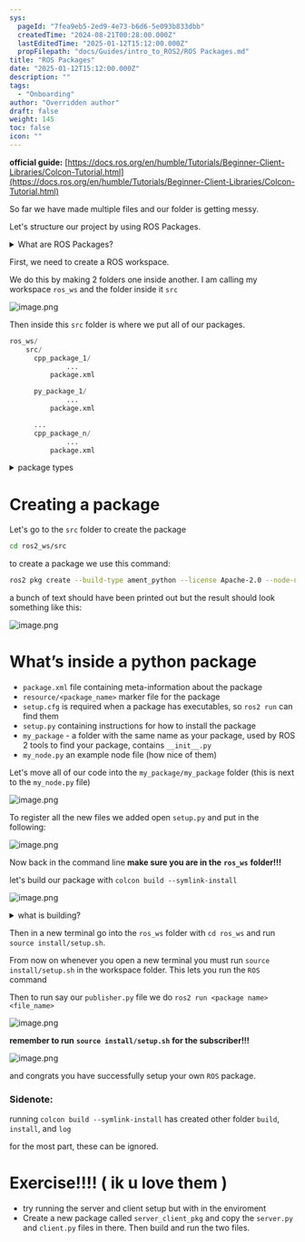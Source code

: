 ```yaml
---
sys:
  pageId: "7fea9eb5-2ed9-4e73-b6d6-5e093b833dbb"
  createdTime: "2024-08-21T00:28:00.000Z"
  lastEditedTime: "2025-01-12T15:12:00.000Z"
  propFilepath: "docs/Guides/intro_to_ROS2/ROS Packages.md"
title: "ROS Packages"
date: "2025-01-12T15:12:00.000Z"
description: ""
tags:
  - "Onboarding"
author: "Overridden author"
draft: false
weight: 145
toc: false
icon: ""
---
```


**official guide:** [https://docs.ros.org/en/humble/Tutorials/Beginner-Client-Libraries/Colcon-Tutorial.html](https://docs.ros.org/en/humble/Tutorials/Beginner-Client-Libraries/Colcon-Tutorial.html)

So far we have made multiple files and our folder is getting messy.

Let's structure our project by using ROS Packages.

<details>

<summary>What are ROS Packages?</summary>

ROS Packages are, as the name implies, packages of code that are highly sharable between ROS developers.

They consist of a folder, `package.xml` file, and source code

```python
      cpp_package_1/
		      ... imagine much code files here ..
          package.xml
```

</details>

First, we need to create a ROS workspace.

We do this by making 2 folders one inside another. I am calling my workspace `ros_ws` and the folder inside it `src`

![image.png](https://prod-files-secure.s3.us-west-2.amazonaws.com/d518164a-d88e-44d1-a4ee-3adb3bd8bce0/70706947-fd18-4537-a67b-e12946812d31/image.png?X-Amz-Algorithm=AWS4-HMAC-SHA256&X-Amz-Content-Sha256=UNSIGNED-PAYLOAD&X-Amz-Credential=ASIAZI2LB466X3SKLJJN%2F20250404%2Fus-west-2%2Fs3%2Faws4_request&X-Amz-Date=20250404T220737Z&X-Amz-Expires=3600&X-Amz-Security-Token=IQoJb3JpZ2luX2VjEKb%2F%2F%2F%2F%2F%2F%2F%2F%2F%2FwEaCXVzLXdlc3QtMiJHMEUCIDbPr%2FlopwxNOZvZ3uiLPJEE3mquytJ1B69MVHn%2FAhT8AiEAxIbIFn43655MhBLBBzZ73hzvIcSZ8LPe2jz23v%2Bz338q%2FwMIHxAAGgw2Mzc0MjMxODM4MDUiDIrmgVPys8vLTxW0eSrcA5P%2FkUpf8sOlatagu3E9PvpISjN9KrSCGcpwigCG7FlIEFrDsz4IfMCfuZ6yBs16JmdB%2BP%2BQP5Yrn4jQc4UA%2FXUla91cYsOFco8ukCDdSBTb61bexsoj3yKS%2B%2FoWTLfGdj%2Bc1LYayqcSLkfJeIGZ6X0%2F4UI8VMhFM52xahpdMcTdPj0PF0MgHXbTX8wmFiOqh30JO6enbYnp6CHU6oJAtHwsQctWdfgtBF07wYXuqqsDsIICO6nu9MCjYBCfCOOJDZkjKIlUTWfGTrbzsp%2F4qcDM8aaCW76baPeAahKV0AYYpCd6NwquBOkDJfqWezIONMyn0yo28FEDDgiermIjAhrI%2FwL9eH0kqSUElMcYuBNQh%2BQpwg2wNAbvParc3MASSljWgJzbNq0G0T0vX6axCJoIA21WyPxz7kClf97q5kGMefpbko%2Fr1Jjjd87alZw%2FoO3FA47tC1fq4%2BS6gb4yn%2FrZGbzcIPk4XyKH6HqGDl90%2FhgOSU8fsBvbilOclZRaeQjiPpZ6eAy%2BFi62ReZpxmYl79kB6qUER5XQKdRU0b1%2BBxI05cPqj63bQKDHI7TFNc%2FYgldCUFQRTYPEz4t9IMNCeq1DZCz6AK2A2d5%2FanvzebA4jzkJRjAbrCFDMMChwb8GOqUBkYbgJnuJwA5BmFNiEdZK%2BHCM56A4BDDXet31Hwr6HPN8yk4%2BBMLZgC9O8spR%2BWq3ZvX7SkHW1nwgBgrPEJwMKKTYgUrvcqhJ3UwvK9y951AT2EDWSQH%2FGRws%2FzXYAroEiP4zVuBUQY%2B%2BTuIni6%2F8Wa%2B400lDXKUUKq6oBosHJ6WJVIpjv7v%2FKrW2VfgVtm2ffBF%2FL%2BrnbxN%2Fyvvd%2FzwW%2F1rYZrOq&X-Amz-Signature=4b381739c6a635473dd54a755cb0a7016e3774b5f7ec04183a023509637fdff7&X-Amz-SignedHeaders=host&x-id=GetObject)

Then inside this `src` folder is where we put all of our packages.

```python
ros_ws/
    src/
      cpp_package_1/
		      ...
          package.xml

      py_package_1/
		      ...
          package.xml

      ...
      cpp_package_n/
		      ...
          package.xml

```

<details>

<summary>package types</summary>

packages can be either `C++` or python.

the intern file structure is different for each but for this guide we will stick to creating python packages

</details>

# Creating a package

Let's go to the `src` folder to create the package

```bash
cd ros2_ws/src
```

to create a package we use this command:

```bash
ros2 pkg create --build-type ament_python --license Apache-2.0 --node-name my_node my_package
```

a bunch of text should have been printed out but the result should look something like this:

![image.png](https://prod-files-secure.s3.us-west-2.amazonaws.com/d518164a-d88e-44d1-a4ee-3adb3bd8bce0/e6cf1e3f-8512-4a3e-b131-079f800bf3e8/image.png?X-Amz-Algorithm=AWS4-HMAC-SHA256&X-Amz-Content-Sha256=UNSIGNED-PAYLOAD&X-Amz-Credential=ASIAZI2LB466X3SKLJJN%2F20250404%2Fus-west-2%2Fs3%2Faws4_request&X-Amz-Date=20250404T220737Z&X-Amz-Expires=3600&X-Amz-Security-Token=IQoJb3JpZ2luX2VjEKb%2F%2F%2F%2F%2F%2F%2F%2F%2F%2FwEaCXVzLXdlc3QtMiJHMEUCIDbPr%2FlopwxNOZvZ3uiLPJEE3mquytJ1B69MVHn%2FAhT8AiEAxIbIFn43655MhBLBBzZ73hzvIcSZ8LPe2jz23v%2Bz338q%2FwMIHxAAGgw2Mzc0MjMxODM4MDUiDIrmgVPys8vLTxW0eSrcA5P%2FkUpf8sOlatagu3E9PvpISjN9KrSCGcpwigCG7FlIEFrDsz4IfMCfuZ6yBs16JmdB%2BP%2BQP5Yrn4jQc4UA%2FXUla91cYsOFco8ukCDdSBTb61bexsoj3yKS%2B%2FoWTLfGdj%2Bc1LYayqcSLkfJeIGZ6X0%2F4UI8VMhFM52xahpdMcTdPj0PF0MgHXbTX8wmFiOqh30JO6enbYnp6CHU6oJAtHwsQctWdfgtBF07wYXuqqsDsIICO6nu9MCjYBCfCOOJDZkjKIlUTWfGTrbzsp%2F4qcDM8aaCW76baPeAahKV0AYYpCd6NwquBOkDJfqWezIONMyn0yo28FEDDgiermIjAhrI%2FwL9eH0kqSUElMcYuBNQh%2BQpwg2wNAbvParc3MASSljWgJzbNq0G0T0vX6axCJoIA21WyPxz7kClf97q5kGMefpbko%2Fr1Jjjd87alZw%2FoO3FA47tC1fq4%2BS6gb4yn%2FrZGbzcIPk4XyKH6HqGDl90%2FhgOSU8fsBvbilOclZRaeQjiPpZ6eAy%2BFi62ReZpxmYl79kB6qUER5XQKdRU0b1%2BBxI05cPqj63bQKDHI7TFNc%2FYgldCUFQRTYPEz4t9IMNCeq1DZCz6AK2A2d5%2FanvzebA4jzkJRjAbrCFDMMChwb8GOqUBkYbgJnuJwA5BmFNiEdZK%2BHCM56A4BDDXet31Hwr6HPN8yk4%2BBMLZgC9O8spR%2BWq3ZvX7SkHW1nwgBgrPEJwMKKTYgUrvcqhJ3UwvK9y951AT2EDWSQH%2FGRws%2FzXYAroEiP4zVuBUQY%2B%2BTuIni6%2F8Wa%2B400lDXKUUKq6oBosHJ6WJVIpjv7v%2FKrW2VfgVtm2ffBF%2FL%2BrnbxN%2Fyvvd%2FzwW%2F1rYZrOq&X-Amz-Signature=7716dee90fa8c66e511c7f9449c1fcbcdcce2935877095208aafa5ec6c7e8884&X-Amz-SignedHeaders=host&x-id=GetObject)

# What’s inside a python package

- `package.xml` file containing meta-information about the package
- `resource/<package_name>` marker file for the package
- `setup.cfg` is required when a package has executables, so `ros2 run` can find them
- `setup.py` containing instructions for how to install the package
- `my_package` - a folder with the same name as your package, used by ROS 2 tools to find your package, contains `__init__.py`
- `my_node.py` an example node file (how nice of them)

Let's move all of our code into the `my_package/my_package` folder (this is next to the `my_node.py` file)

![image.png](https://prod-files-secure.s3.us-west-2.amazonaws.com/d518164a-d88e-44d1-a4ee-3adb3bd8bce0/9ce58f11-0da9-4d3e-b86d-506a9685d378/image.png?X-Amz-Algorithm=AWS4-HMAC-SHA256&X-Amz-Content-Sha256=UNSIGNED-PAYLOAD&X-Amz-Credential=ASIAZI2LB466X3SKLJJN%2F20250404%2Fus-west-2%2Fs3%2Faws4_request&X-Amz-Date=20250404T220737Z&X-Amz-Expires=3600&X-Amz-Security-Token=IQoJb3JpZ2luX2VjEKb%2F%2F%2F%2F%2F%2F%2F%2F%2F%2FwEaCXVzLXdlc3QtMiJHMEUCIDbPr%2FlopwxNOZvZ3uiLPJEE3mquytJ1B69MVHn%2FAhT8AiEAxIbIFn43655MhBLBBzZ73hzvIcSZ8LPe2jz23v%2Bz338q%2FwMIHxAAGgw2Mzc0MjMxODM4MDUiDIrmgVPys8vLTxW0eSrcA5P%2FkUpf8sOlatagu3E9PvpISjN9KrSCGcpwigCG7FlIEFrDsz4IfMCfuZ6yBs16JmdB%2BP%2BQP5Yrn4jQc4UA%2FXUla91cYsOFco8ukCDdSBTb61bexsoj3yKS%2B%2FoWTLfGdj%2Bc1LYayqcSLkfJeIGZ6X0%2F4UI8VMhFM52xahpdMcTdPj0PF0MgHXbTX8wmFiOqh30JO6enbYnp6CHU6oJAtHwsQctWdfgtBF07wYXuqqsDsIICO6nu9MCjYBCfCOOJDZkjKIlUTWfGTrbzsp%2F4qcDM8aaCW76baPeAahKV0AYYpCd6NwquBOkDJfqWezIONMyn0yo28FEDDgiermIjAhrI%2FwL9eH0kqSUElMcYuBNQh%2BQpwg2wNAbvParc3MASSljWgJzbNq0G0T0vX6axCJoIA21WyPxz7kClf97q5kGMefpbko%2Fr1Jjjd87alZw%2FoO3FA47tC1fq4%2BS6gb4yn%2FrZGbzcIPk4XyKH6HqGDl90%2FhgOSU8fsBvbilOclZRaeQjiPpZ6eAy%2BFi62ReZpxmYl79kB6qUER5XQKdRU0b1%2BBxI05cPqj63bQKDHI7TFNc%2FYgldCUFQRTYPEz4t9IMNCeq1DZCz6AK2A2d5%2FanvzebA4jzkJRjAbrCFDMMChwb8GOqUBkYbgJnuJwA5BmFNiEdZK%2BHCM56A4BDDXet31Hwr6HPN8yk4%2BBMLZgC9O8spR%2BWq3ZvX7SkHW1nwgBgrPEJwMKKTYgUrvcqhJ3UwvK9y951AT2EDWSQH%2FGRws%2FzXYAroEiP4zVuBUQY%2B%2BTuIni6%2F8Wa%2B400lDXKUUKq6oBosHJ6WJVIpjv7v%2FKrW2VfgVtm2ffBF%2FL%2BrnbxN%2Fyvvd%2FzwW%2F1rYZrOq&X-Amz-Signature=d3805145bf6d75a091f5fb6bb6282dbf7e0c752810ad4f9a35752cb93cd364d9&X-Amz-SignedHeaders=host&x-id=GetObject)

To register all the new files we added open `setup.py` and put in the following:

![image.png](https://prod-files-secure.s3.us-west-2.amazonaws.com/d518164a-d88e-44d1-a4ee-3adb3bd8bce0/1cd7c262-4cae-4496-9d75-c178537d24a2/image.png?X-Amz-Algorithm=AWS4-HMAC-SHA256&X-Amz-Content-Sha256=UNSIGNED-PAYLOAD&X-Amz-Credential=ASIAZI2LB466X3SKLJJN%2F20250404%2Fus-west-2%2Fs3%2Faws4_request&X-Amz-Date=20250404T220737Z&X-Amz-Expires=3600&X-Amz-Security-Token=IQoJb3JpZ2luX2VjEKb%2F%2F%2F%2F%2F%2F%2F%2F%2F%2FwEaCXVzLXdlc3QtMiJHMEUCIDbPr%2FlopwxNOZvZ3uiLPJEE3mquytJ1B69MVHn%2FAhT8AiEAxIbIFn43655MhBLBBzZ73hzvIcSZ8LPe2jz23v%2Bz338q%2FwMIHxAAGgw2Mzc0MjMxODM4MDUiDIrmgVPys8vLTxW0eSrcA5P%2FkUpf8sOlatagu3E9PvpISjN9KrSCGcpwigCG7FlIEFrDsz4IfMCfuZ6yBs16JmdB%2BP%2BQP5Yrn4jQc4UA%2FXUla91cYsOFco8ukCDdSBTb61bexsoj3yKS%2B%2FoWTLfGdj%2Bc1LYayqcSLkfJeIGZ6X0%2F4UI8VMhFM52xahpdMcTdPj0PF0MgHXbTX8wmFiOqh30JO6enbYnp6CHU6oJAtHwsQctWdfgtBF07wYXuqqsDsIICO6nu9MCjYBCfCOOJDZkjKIlUTWfGTrbzsp%2F4qcDM8aaCW76baPeAahKV0AYYpCd6NwquBOkDJfqWezIONMyn0yo28FEDDgiermIjAhrI%2FwL9eH0kqSUElMcYuBNQh%2BQpwg2wNAbvParc3MASSljWgJzbNq0G0T0vX6axCJoIA21WyPxz7kClf97q5kGMefpbko%2Fr1Jjjd87alZw%2FoO3FA47tC1fq4%2BS6gb4yn%2FrZGbzcIPk4XyKH6HqGDl90%2FhgOSU8fsBvbilOclZRaeQjiPpZ6eAy%2BFi62ReZpxmYl79kB6qUER5XQKdRU0b1%2BBxI05cPqj63bQKDHI7TFNc%2FYgldCUFQRTYPEz4t9IMNCeq1DZCz6AK2A2d5%2FanvzebA4jzkJRjAbrCFDMMChwb8GOqUBkYbgJnuJwA5BmFNiEdZK%2BHCM56A4BDDXet31Hwr6HPN8yk4%2BBMLZgC9O8spR%2BWq3ZvX7SkHW1nwgBgrPEJwMKKTYgUrvcqhJ3UwvK9y951AT2EDWSQH%2FGRws%2FzXYAroEiP4zVuBUQY%2B%2BTuIni6%2F8Wa%2B400lDXKUUKq6oBosHJ6WJVIpjv7v%2FKrW2VfgVtm2ffBF%2FL%2BrnbxN%2Fyvvd%2FzwW%2F1rYZrOq&X-Amz-Signature=0055bd01b81cbd7c347e8b1ee2d8b060cdd16de196a6a05a23416c359a1ae3b4&X-Amz-SignedHeaders=host&x-id=GetObject)

Now back in the command line **make sure you are in the** **`ros_ws`** **folder!!!**

let's build our package with `colcon build --symlink-install`

![image.png](https://prod-files-secure.s3.us-west-2.amazonaws.com/d518164a-d88e-44d1-a4ee-3adb3bd8bce0/2f2a0d27-b173-48fd-b189-5f5c0ce65619/image.png?X-Amz-Algorithm=AWS4-HMAC-SHA256&X-Amz-Content-Sha256=UNSIGNED-PAYLOAD&X-Amz-Credential=ASIAZI2LB466X3SKLJJN%2F20250404%2Fus-west-2%2Fs3%2Faws4_request&X-Amz-Date=20250404T220737Z&X-Amz-Expires=3600&X-Amz-Security-Token=IQoJb3JpZ2luX2VjEKb%2F%2F%2F%2F%2F%2F%2F%2F%2F%2FwEaCXVzLXdlc3QtMiJHMEUCIDbPr%2FlopwxNOZvZ3uiLPJEE3mquytJ1B69MVHn%2FAhT8AiEAxIbIFn43655MhBLBBzZ73hzvIcSZ8LPe2jz23v%2Bz338q%2FwMIHxAAGgw2Mzc0MjMxODM4MDUiDIrmgVPys8vLTxW0eSrcA5P%2FkUpf8sOlatagu3E9PvpISjN9KrSCGcpwigCG7FlIEFrDsz4IfMCfuZ6yBs16JmdB%2BP%2BQP5Yrn4jQc4UA%2FXUla91cYsOFco8ukCDdSBTb61bexsoj3yKS%2B%2FoWTLfGdj%2Bc1LYayqcSLkfJeIGZ6X0%2F4UI8VMhFM52xahpdMcTdPj0PF0MgHXbTX8wmFiOqh30JO6enbYnp6CHU6oJAtHwsQctWdfgtBF07wYXuqqsDsIICO6nu9MCjYBCfCOOJDZkjKIlUTWfGTrbzsp%2F4qcDM8aaCW76baPeAahKV0AYYpCd6NwquBOkDJfqWezIONMyn0yo28FEDDgiermIjAhrI%2FwL9eH0kqSUElMcYuBNQh%2BQpwg2wNAbvParc3MASSljWgJzbNq0G0T0vX6axCJoIA21WyPxz7kClf97q5kGMefpbko%2Fr1Jjjd87alZw%2FoO3FA47tC1fq4%2BS6gb4yn%2FrZGbzcIPk4XyKH6HqGDl90%2FhgOSU8fsBvbilOclZRaeQjiPpZ6eAy%2BFi62ReZpxmYl79kB6qUER5XQKdRU0b1%2BBxI05cPqj63bQKDHI7TFNc%2FYgldCUFQRTYPEz4t9IMNCeq1DZCz6AK2A2d5%2FanvzebA4jzkJRjAbrCFDMMChwb8GOqUBkYbgJnuJwA5BmFNiEdZK%2BHCM56A4BDDXet31Hwr6HPN8yk4%2BBMLZgC9O8spR%2BWq3ZvX7SkHW1nwgBgrPEJwMKKTYgUrvcqhJ3UwvK9y951AT2EDWSQH%2FGRws%2FzXYAroEiP4zVuBUQY%2B%2BTuIni6%2F8Wa%2B400lDXKUUKq6oBosHJ6WJVIpjv7v%2FKrW2VfgVtm2ffBF%2FL%2BrnbxN%2Fyvvd%2FzwW%2F1rYZrOq&X-Amz-Signature=6d845f48bd4959dbd9985cf035c1f6f1c29254233d90d31227c70a3102438476&X-Amz-SignedHeaders=host&x-id=GetObject)

<details>

<summary>what is building?</summary>

if you are a CS major at Rose-Hulman you will learn the answer to this in CSSE132

but TLDR; is it combines all the code files into one program that can be run easily 

</details>

Then in a new terminal go into the `ros_ws` folder with `cd ros_ws` and run `source install/setup.sh`. 

From now on whenever you open a new terminal you must run `source install/setup.sh` in the workspace folder. This lets you run the `ROS` command

Then to run say our `publisher.py` file we do `ros2 run <package name> <file_name>`

![image.png](https://prod-files-secure.s3.us-west-2.amazonaws.com/d518164a-d88e-44d1-a4ee-3adb3bd8bce0/4f4b1219-3a44-4632-aa0a-ce3471699f59/image.png?X-Amz-Algorithm=AWS4-HMAC-SHA256&X-Amz-Content-Sha256=UNSIGNED-PAYLOAD&X-Amz-Credential=ASIAZI2LB466X3SKLJJN%2F20250404%2Fus-west-2%2Fs3%2Faws4_request&X-Amz-Date=20250404T220737Z&X-Amz-Expires=3600&X-Amz-Security-Token=IQoJb3JpZ2luX2VjEKb%2F%2F%2F%2F%2F%2F%2F%2F%2F%2FwEaCXVzLXdlc3QtMiJHMEUCIDbPr%2FlopwxNOZvZ3uiLPJEE3mquytJ1B69MVHn%2FAhT8AiEAxIbIFn43655MhBLBBzZ73hzvIcSZ8LPe2jz23v%2Bz338q%2FwMIHxAAGgw2Mzc0MjMxODM4MDUiDIrmgVPys8vLTxW0eSrcA5P%2FkUpf8sOlatagu3E9PvpISjN9KrSCGcpwigCG7FlIEFrDsz4IfMCfuZ6yBs16JmdB%2BP%2BQP5Yrn4jQc4UA%2FXUla91cYsOFco8ukCDdSBTb61bexsoj3yKS%2B%2FoWTLfGdj%2Bc1LYayqcSLkfJeIGZ6X0%2F4UI8VMhFM52xahpdMcTdPj0PF0MgHXbTX8wmFiOqh30JO6enbYnp6CHU6oJAtHwsQctWdfgtBF07wYXuqqsDsIICO6nu9MCjYBCfCOOJDZkjKIlUTWfGTrbzsp%2F4qcDM8aaCW76baPeAahKV0AYYpCd6NwquBOkDJfqWezIONMyn0yo28FEDDgiermIjAhrI%2FwL9eH0kqSUElMcYuBNQh%2BQpwg2wNAbvParc3MASSljWgJzbNq0G0T0vX6axCJoIA21WyPxz7kClf97q5kGMefpbko%2Fr1Jjjd87alZw%2FoO3FA47tC1fq4%2BS6gb4yn%2FrZGbzcIPk4XyKH6HqGDl90%2FhgOSU8fsBvbilOclZRaeQjiPpZ6eAy%2BFi62ReZpxmYl79kB6qUER5XQKdRU0b1%2BBxI05cPqj63bQKDHI7TFNc%2FYgldCUFQRTYPEz4t9IMNCeq1DZCz6AK2A2d5%2FanvzebA4jzkJRjAbrCFDMMChwb8GOqUBkYbgJnuJwA5BmFNiEdZK%2BHCM56A4BDDXet31Hwr6HPN8yk4%2BBMLZgC9O8spR%2BWq3ZvX7SkHW1nwgBgrPEJwMKKTYgUrvcqhJ3UwvK9y951AT2EDWSQH%2FGRws%2FzXYAroEiP4zVuBUQY%2B%2BTuIni6%2F8Wa%2B400lDXKUUKq6oBosHJ6WJVIpjv7v%2FKrW2VfgVtm2ffBF%2FL%2BrnbxN%2Fyvvd%2FzwW%2F1rYZrOq&X-Amz-Signature=60eb79b02df7927b59407be1f58d02b49e47a443a1ac018251baafad9cf36a21&X-Amz-SignedHeaders=host&x-id=GetObject)

**remember to run** **`source install/setup.sh`** **for the subscriber!!!**

![image.png](https://prod-files-secure.s3.us-west-2.amazonaws.com/d518164a-d88e-44d1-a4ee-3adb3bd8bce0/02121119-dad4-49ec-8356-c956108b4243/image.png?X-Amz-Algorithm=AWS4-HMAC-SHA256&X-Amz-Content-Sha256=UNSIGNED-PAYLOAD&X-Amz-Credential=ASIAZI2LB466X3SKLJJN%2F20250404%2Fus-west-2%2Fs3%2Faws4_request&X-Amz-Date=20250404T220737Z&X-Amz-Expires=3600&X-Amz-Security-Token=IQoJb3JpZ2luX2VjEKb%2F%2F%2F%2F%2F%2F%2F%2F%2F%2FwEaCXVzLXdlc3QtMiJHMEUCIDbPr%2FlopwxNOZvZ3uiLPJEE3mquytJ1B69MVHn%2FAhT8AiEAxIbIFn43655MhBLBBzZ73hzvIcSZ8LPe2jz23v%2Bz338q%2FwMIHxAAGgw2Mzc0MjMxODM4MDUiDIrmgVPys8vLTxW0eSrcA5P%2FkUpf8sOlatagu3E9PvpISjN9KrSCGcpwigCG7FlIEFrDsz4IfMCfuZ6yBs16JmdB%2BP%2BQP5Yrn4jQc4UA%2FXUla91cYsOFco8ukCDdSBTb61bexsoj3yKS%2B%2FoWTLfGdj%2Bc1LYayqcSLkfJeIGZ6X0%2F4UI8VMhFM52xahpdMcTdPj0PF0MgHXbTX8wmFiOqh30JO6enbYnp6CHU6oJAtHwsQctWdfgtBF07wYXuqqsDsIICO6nu9MCjYBCfCOOJDZkjKIlUTWfGTrbzsp%2F4qcDM8aaCW76baPeAahKV0AYYpCd6NwquBOkDJfqWezIONMyn0yo28FEDDgiermIjAhrI%2FwL9eH0kqSUElMcYuBNQh%2BQpwg2wNAbvParc3MASSljWgJzbNq0G0T0vX6axCJoIA21WyPxz7kClf97q5kGMefpbko%2Fr1Jjjd87alZw%2FoO3FA47tC1fq4%2BS6gb4yn%2FrZGbzcIPk4XyKH6HqGDl90%2FhgOSU8fsBvbilOclZRaeQjiPpZ6eAy%2BFi62ReZpxmYl79kB6qUER5XQKdRU0b1%2BBxI05cPqj63bQKDHI7TFNc%2FYgldCUFQRTYPEz4t9IMNCeq1DZCz6AK2A2d5%2FanvzebA4jzkJRjAbrCFDMMChwb8GOqUBkYbgJnuJwA5BmFNiEdZK%2BHCM56A4BDDXet31Hwr6HPN8yk4%2BBMLZgC9O8spR%2BWq3ZvX7SkHW1nwgBgrPEJwMKKTYgUrvcqhJ3UwvK9y951AT2EDWSQH%2FGRws%2FzXYAroEiP4zVuBUQY%2B%2BTuIni6%2F8Wa%2B400lDXKUUKq6oBosHJ6WJVIpjv7v%2FKrW2VfgVtm2ffBF%2FL%2BrnbxN%2Fyvvd%2FzwW%2F1rYZrOq&X-Amz-Signature=58d6b950734d02fd34ec244ad5dd6e9d502efab58ae64d868875eb73afa8aaa4&X-Amz-SignedHeaders=host&x-id=GetObject)

and congrats you have successfully setup your own `ROS` package.

### Sidenote:

running `colcon build --symlink-install` has created other folder `build`, `install`, and `log`

for the most part, these can be ignored.

# Exercise!!!! ( ik u love them )

- try running the server and client setup but with in the enviroment
- Create a new package called `server_client_pkg` and copy the `server.py` and `client.py` files in there. Then build and run the two files.
